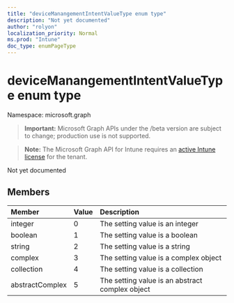 ```yaml
---
title: "deviceManangementIntentValueType enum type"
description: "Not yet documented"
author: "rolyon"
localization_priority: Normal
ms.prod: "Intune"
doc_type: enumPageType
---
```


# deviceManangementIntentValueType enum type

Namespace: microsoft.graph

> **Important:** Microsoft Graph APIs under the /beta version are subject to change; production use is not supported.

> **Note:** The Microsoft Graph API for Intune requires an [active Intune license](https://go.microsoft.com/fwlink/?linkid=839381) for the tenant.

Not yet documented

## Members
|Member|Value|Description|
|:---|:---|:---|
|integer|0|The setting value is an integer|
|boolean|1|The setting value is a boolean|
|string|2|The setting value is a string|
|complex|3|The setting value is a complex object|
|collection|4|The setting value is a collection|
|abstractComplex|5|The setting value is an abstract complex object|



